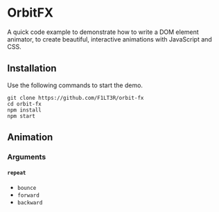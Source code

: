 # OrbitFX

A quick code example to demonstrate how to write a DOM element animator, to create beautiful, interactive animations with JavaScript and CSS.

## Installation

Use the following commands to start the demo.

```shell
git clone https://github.com/F1LT3R/orbit-fx
cd orbit-fx
npm install
npm start
```

## Animation

### Arguments

#### `repeat`

- `bounce`
- `forward`
- `backward`